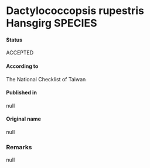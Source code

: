 # Dactylococcopsis rupestris Hansgirg SPECIES

#### Status
ACCEPTED

#### According to
The National Checklist of Taiwan

#### Published in
null

#### Original name
null

### Remarks
null